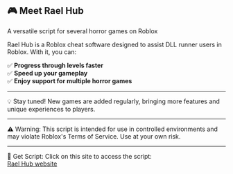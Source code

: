## 🎮 Meet Rael Hub

A versatile script for several horror games on Roblox

Rael Hub is a Roblox cheat software designed to assist DLL runner users in Roblox. With it, you can:

✅ **Progress through levels faster**<br>
✅ **Speed up your gameplay**<br>
✅ **Enjoy support for multiple horror games**<br>


---

💡 Stay tuned! New games are added regularly, bringing more features and unique experiences to players.


---

⚠️ Warning: This script is intended for use in controlled environments and may violate Roblox's Terms of Service. Use at your own risk.

---

📃 Get Script: Click on this site to access the script:<br>
<a href="https://rael-hub.xyz/" target="_blank">Rael Hub website</a>
